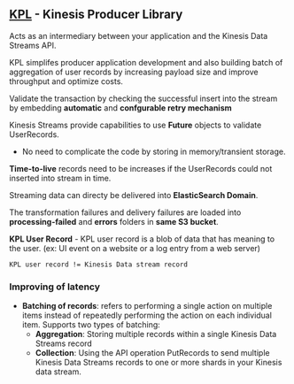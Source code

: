 ## [KPL](https://docs.aws.amazon.com/streams/latest/dev/developing-producers-with-kpl.html) - Kinesis Producer Library

Acts as an intermediary between your application and the Kinesis Data Streams API.

KPL simplifes producer application development and also building batch of aggregation of user records by increasing payload size and improve throughput and optimize costs.

Validate the transaction by checking the successful insert into the stream by embedding **automatic** and **confgurable retry mechanism**

Kinesis Streams provide capabilities to use **Future** objects to validate UserRecords. 
- No need to complicate the code by storing in memory/transient storage.

**Time-to-live** records need to be increases if the UserRecords could not inserted into stream in time.

Streaming data can directy be delivered into **ElasticSearch Domain**.

The transformation failures and delivery failures are loaded into **processing-failed** and **errors** folders in **same S3 bucket**.

**KPL User Record** - KPL user record is a blob of data that has meaning to the user. (ex: UI event on a website or a log entry from a web server)

`KPL user record != Kinesis Data stream record`

### Improving of latency
- **Batching of records**: refers to performing a single action on multiple items instead of repeatedly performing the action on each individual item. Supports two types of batching: 
    - **Aggregation**: Storing multiple records within a single Kinesis Data Streams record
    - **Collection**: Using the API operation PutRecords to send multiple Kinesis Data Streams records to one or more shards in your Kinesis data stream.